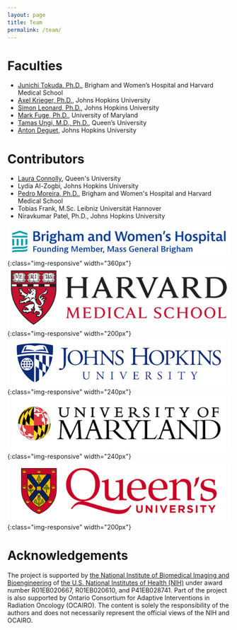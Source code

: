 ```yaml
---
layout: page
title: Team
permalink: /team/
---
```


# Faculties

- [Junichi Tokuda, Ph.D.](https://scholar.harvard.edu/tokuda), Brigham and Women’s Hospital and Harvard Medical School
- [Axel Krieger, Ph.D.](https://me.jhu.edu/faculty/axel-krieger/), Johns Hopkins University
- [Simon Leonard, Ph.D.](https://www.cs.jhu.edu/faculty/simon-leonard/), Johns Hopkins University
- [Mark Fuge, Ph.D.](http://ideal.umd.edu/team/mark-fuge), University of Maryland
- [Tamas Ungi, M.D., Ph.D.](http://perk.cs.queensu.ca/users/ungi), Queen’s University
- [Anton Deguet](https://malonecenter.jhu.edu/people/anton-deguet/), Johns Hopkins University

# Contributors
- [Laura Connolly](http://perk.cs.queensu.ca/users/connolly), Queen's University
- Lydia Al-Zogbi, Johns Hopkins University
- [Pedro Moreira, Ph.D.](https://scholar.harvard.edu/pedromoreira/home), Brigham and Women's Hospital and Harvard Medical School
- Tobias Frank, M.Sc. Leibniz Universität Hannover
- Niravkumar Patel, Ph.D., Johns Hopkins University

![BWH](/images/BWH_Logo.png){:class="img-responsive" width="360px"}
![HMS](/images/HMS_Logo.png){:class="img-responsive" width="200px"}
![BWH](/images/JHU_Logo.png){:class="img-responsive" width="240px"}
![HMS](/images/UMD_Logo.png){:class="img-responsive" width="240px"}
![HMS](/images/Queens_Logo.png){:class="img-responsive" width="200px"}


# Acknowledgements

The project is supported by [the National Institute of Biomedical Imaging and Bioengineering](https://www.nibib.nih.gov) of [the U.S. National Institutes of Health (NIH)](https://www.nih.gov) under award number R01EB020667, R01EB020610, and P41EB028741. Part of the project is also supported by Ontario Consortium for Adaptive Interventions in Radiation Oncology (OCAIRO). The content is solely the responsibility of the authors and does not necessarily represent the official views of the NIH and OCAIRO.





